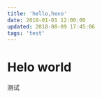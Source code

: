 ```yaml
---
title: 'hello,hexo'
date: 2018-01-01 12:00:00
updated: 2018-08-09 17:45:06
tags: 'test'
---
```

# Helo world
测试
